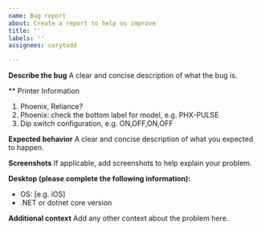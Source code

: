 ```yaml
---
name: Bug report
about: Create a report to help us improve
title: ''
labels: ''
assignees: corytodd

---
```


**Describe the bug**
A clear and concise description of what the bug is.

** Printer Information
1. Phoenix, Reliance?
2. Phoenix: check the bottom label for model, e.g. PHX-PULSE
3. Dip switch configuration, e.g. ON,OFF,ON,OFF

**Expected behavior**
A clear and concise description of what you expected to happen.

**Screenshots**
If applicable, add screenshots to help explain your problem.

**Desktop (please complete the following information):**
 - OS: [e.g. iOS]
 - .NET or dotnet core version

**Additional context**
Add any other context about the problem here.
